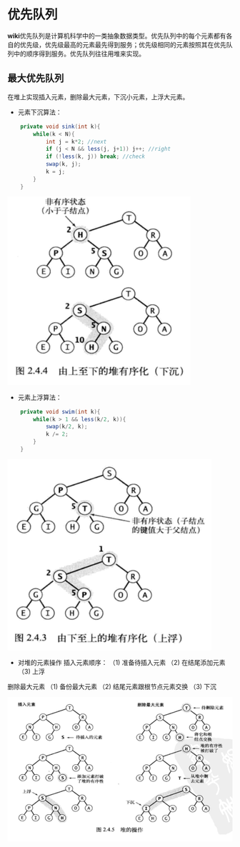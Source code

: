 # 优先队列
**wiki**优先队列是计算机科学中的一类抽象数据类型。优先队列中的每个元素都有各自的优先级，优先级最高的元素最先得到服务；优先级相同的元素按照其在优先队列中的顺序得到服务。优先队列往往用堆来实现。

## 最大优先队列
在堆上实现插入元素，删除最大元素，下沉小元素，上浮大元素。

- 元素下沉算法：
```java
    private void sink(int k){
        while(k < N){
            int j = k*2; //next
            if (j < N && less(j, j+1)) j++; //right
            if (!less(k, j)) break; //check
            swap(k, j);
            k = j;
        }
    }
```

![下沉](/images/PriorityQueue_1.png)

- 元素上浮算法：
```java
    private void swim(int k){
        while(k > 1 && less(k/2, k)){
            swap(k/2, k);
            k /= 2;
        }
    }
```
![上浮](/images/PriorityQueue_0.png)

- 对堆的元素操作
插入元素顺序：
（1) 准备待插入元素
（2) 在结尾添加元素
（3) 上浮

删除最大元素
（1) 备份最大元素
（2) 结尾元素跟根节点元素交换
（3) 下沉

![堆操作](/images/PriorityQueue_2.png)
